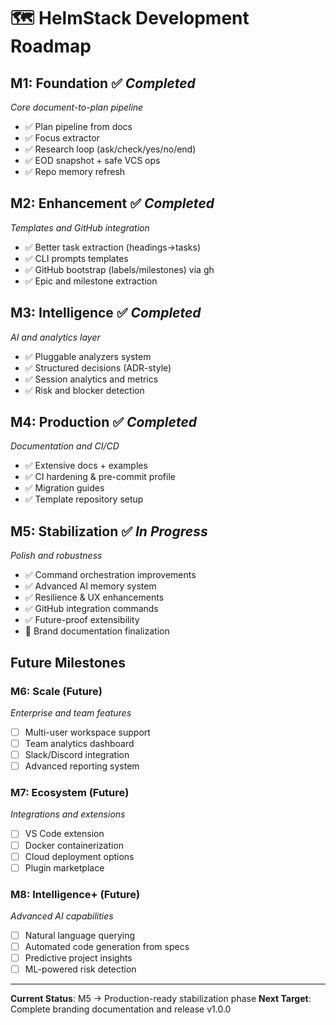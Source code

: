 # 🗺️ HelmStack Development Roadmap

## M1: Foundation ✅ *Completed*
*Core document-to-plan pipeline*
- ✅ Plan pipeline from docs
- ✅ Focus extractor
- ✅ Research loop (ask/check/yes/no/end)
- ✅ EOD snapshot + safe VCS ops
- ✅ Repo memory refresh

## M2: Enhancement ✅ *Completed*
*Templates and GitHub integration*
- ✅ Better task extraction (headings→tasks)
- ✅ CLI prompts templates
- ✅ GitHub bootstrap (labels/milestones) via gh
- ✅ Epic and milestone extraction

## M3: Intelligence ✅ *Completed*
*AI and analytics layer*
- ✅ Pluggable analyzers system
- ✅ Structured decisions (ADR-style)
- ✅ Session analytics and metrics
- ✅ Risk and blocker detection

## M4: Production ✅ *Completed*
*Documentation and CI/CD*
- ✅ Extensive docs + examples
- ✅ CI hardening & pre-commit profile
- ✅ Migration guides
- ✅ Template repository setup

## M5: Stabilization ✅ *In Progress*
*Polish and robustness*
- ✅ Command orchestration improvements
- ✅ Advanced AI memory system
- ✅ Resilience & UX enhancements
- ✅ GitHub integration commands
- ✅ Future-proof extensibility
- 🔄 Brand documentation finalization

## Future Milestones

### M6: Scale (Future)
*Enterprise and team features*
- [ ] Multi-user workspace support
- [ ] Team analytics dashboard
- [ ] Slack/Discord integration
- [ ] Advanced reporting system

### M7: Ecosystem (Future)
*Integrations and extensions*
- [ ] VS Code extension
- [ ] Docker containerization
- [ ] Cloud deployment options
- [ ] Plugin marketplace

### M8: Intelligence+ (Future)
*Advanced AI capabilities*
- [ ] Natural language querying
- [ ] Automated code generation from specs
- [ ] Predictive project insights
- [ ] ML-powered risk detection

---

**Current Status**: M5 → Production-ready stabilization phase
**Next Target**: Complete branding documentation and release v1.0.0